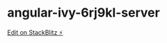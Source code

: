 # angular-ivy-6rj9kl-server

[Edit on StackBlitz ⚡️](https://stackblitz.com/edit/angular-ivy-6rj9kl-server)